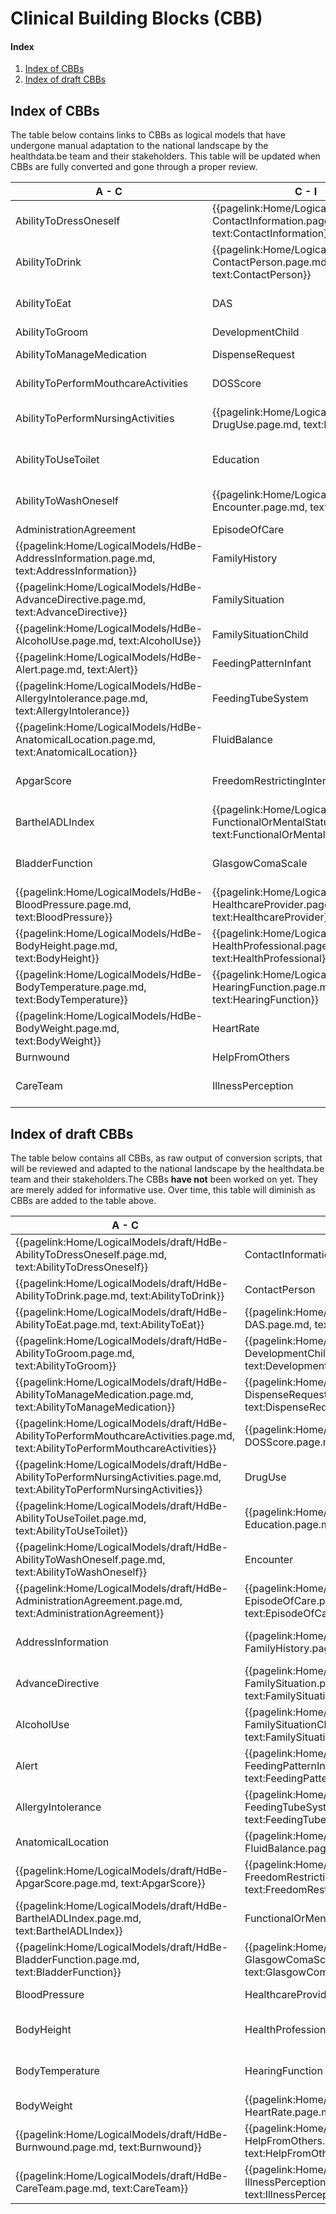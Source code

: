 # Clinical Building Blocks (CBB)
#### Index
1. [Index of CBBs](#IndexOfCBB)
2. [Index of draft CBBs](#IndexOfDraftCBB)

## Index of CBBs<a name="IndexOfCBB"></a> 
The table below contains links to CBBs as logical models that have undergone manual adaptation to the national landscape by the healthdata.be team and their stakeholders. This table will be updated when CBBs are fully converted and gone through a proper review.

|  A - C  |  C - I | I - P  |  P - W  |
| --- | --- | --- | --- |
|  AbilityToDressOneself     <!--{{pagelink:Home/LogicalModels/HdBe-AbilityToDressOneself.page.md,     text:AbilityToDressOneself}}   -->  |  {{pagelink:Home/LogicalModels/HdBe-ContactInformation.page.md,     text:ContactInformation}}  |  Infusion     <!--{{pagelink:Home/LogicalModels/HdBe-Infusion.page.md,     text:Infusion}}-->  |  ParticipationInSociety     <!--{{pagelink:Home/LogicalModels/HdBe-ParticipationInSociety.page.md,     text:ParticipationInSociety}}-->  |
|  AbilityToDrink     <!--{{pagelink:Home/LogicalModels/HdBe-AbilityToDrink.page.md,     text:AbilityToDrink}}   -->  |  {{pagelink:Home/LogicalModels/HdBe-ContactPerson.page.md,     text:ContactPerson}}  |  {{pagelink:Home/LogicalModels/HdBe-InstructionsForUse.page.md,     text:InstructionsForUse}}  |  {{pagelink:Home/LogicalModels/HdBe-Patient.page.md,   text:Patient}}  |
|  AbilityToEat     <!--{{pagelink:Home/LogicalModels/HdBe-AbilityToEat.page.md,     text:AbilityToEat}}-->  |  DAS     <!--{{pagelink:Home/LogicalModels/HdBe-DAS.page.md,     text:DAS}}-->  |  {{pagelink:Home/LogicalModels/HdBe-LaboratoryTestResult.page.md,     text:LaboratoryTestResult}}  |  Pregnancy     <!--{{pagelink:Home/LogicalModels/HdBe-Pregnancy.page.md,     text:Pregnancy}}-->  |
|  AbilityToGroom     <!--{{pagelink:Home/LogicalModels/HdBe-AbilityToGroom.page.md,     text:AbilityToGroom}}-->  |  DevelopmentChild     <!--{{pagelink:Home/LogicalModels/HdBe-DevelopmentChild.page.md,     text:DevelopmentChild}}-->  |  LanguageProficiency     <!--{{pagelink:Home/LogicalModels/HdBe-LanguageProficiency.page.md,     text:LanguageProficiency}}-->  |  PressureUlcer     <!--{{pagelink:Home/LogicalModels/HdBe-PressureUlcer.page.md,     text:PressureUlcer}}-->  |
|  AbilityToManageMedication     <!--{{pagelink:Home/LogicalModels/HdBe-AbilityToManageMedication.page.md,     text:AbilityToManageMedication}}-->  |  DispenseRequest     <!--{{pagelink:Home/LogicalModels/HdBe-DispenseRequest.page.md,     text:DispenseRequest}}-->  |  LegalSituation     <!--{{pagelink:Home/LogicalModels/HdBe-LegalSituation.page.md,     text:LegalSituation}}-->  |  {{pagelink:Home/LogicalModels/HdBe-Problem.page.md,     text:Problem}}  |
|  AbilityToPerformMouthcareActivities     <!--{{pagelink:Home/LogicalModels/HdBe-AbilityToPerformMouthcareActivities.page.md,     text:AbilityToPerformMouthcareActivities}}-->  |  DOSScore     <!--{{pagelink:Home/LogicalModels/HdBe-DOSScore.page.md,     text:DOSScore}}-->  |  LifeStance     <!--{{pagelink:Home/LogicalModels/HdBe-LifeStance.page.md,     text:LifeStance}}-->  |  {{pagelink:Home/LogicalModels/HdBe-Procedure.page.md,     text:Procedure}}  |
|  AbilityToPerformNursingActivities     <!--{{pagelink:Home/LogicalModels/HdBe-AbilityToPerformNursingActivities.page.md,     text:AbilityToPerformNursingActivities}}-->  |  {{pagelink:Home/LogicalModels/HdBe-DrugUse.page.md,       text:DrugUse}}  |  {{pagelink:Home/LogicalModels/HdBe-LivingSituation.page.md,     text:LivingSituation}}  |  {{pagelink:Home/LogicalModels/HdBe-PulseRate.page.md,     text:PulseRate}}  |
|  AbilityToUseToilet     <!--{{pagelink:Home/LogicalModels/HdBe-AbilityToUseToilet.page.md,     text:AbilityToUseToilet}}-->  |  Education     <!--{{pagelink:Home/LogicalModels/HdBe-Education.page.md,     text:Education}}-->  |  {{pagelink:Home/LogicalModels/HdBe-MaritalStatus.page.md,     text:MaritalStatus}}  |  {{pagelink:Home/LogicalModels/HdBe-Range.page.md,     text:Range}}  |
|  AbilityToWashOneself     <!--{{pagelink:Home/LogicalModels/HdBe-AbilityToWashOneself.page.md,     text:AbilityToWashOneself}}-->  |  {{pagelink:Home/LogicalModels/HdBe-Encounter.page.md,     text:Encounter}}  |  {{pagelink:Home/LogicalModels/HdBe-MedicalDevice.page.md,     text:MedicalDevice}}  |  Refraction     <!--{{pagelink:Home/LogicalModels/HdBe-Refraction.page.md,     text:Refraction}}-->  |
|  AdministrationAgreement     <!--{{pagelink:Home/LogicalModels/HdBe-AdministrationAgreement.page.md,     text:AdministrationAgreement}}-->  |  EpisodeOfCare     <!--{{pagelink:Home/LogicalModels/HdBe-EpisodeOfCare.page.md,     text:EpisodeOfCare}}-->  |  MedicationAdministration2     <!--{{pagelink:Home/LogicalModels/HdBe-MedicationAdministration2.page.md,     text:MedicationAdministration2}}-->  |  Respiration     <!--{{pagelink:Home/LogicalModels/HdBe-Respiration.page.md,     text:Respiration}}-->  |
|  {{pagelink:Home/LogicalModels/HdBe-AddressInformation.page.md,     text:AddressInformation}}   |  FamilyHistory     <!--{{pagelink:Home/LogicalModels/HdBe-FamilyHistory.page.md,     text:FamilyHistory}}-->  |  MedicationAgreement     <!--{{pagelink:Home/LogicalModels/HdBe-MedicationAgreement.page.md,     text:MedicationAgreement}}-->  |  SkinDisorder     <!--{{pagelink:Home/LogicalModels/HdBe-SkinDisorder.page.md,     text:SkinDisorder}}-->  |
|  {{pagelink:Home/LogicalModels/HdBe-AdvanceDirective.page.md,     text:AdvanceDirective}}  |  FamilySituation     <!--{{pagelink:Home/LogicalModels/HdBe-FamilySituation.page.md,     text:FamilySituation}}-->  |  MedicationContraIndication     <!--{{pagelink:Home/LogicalModels/HdBe-MedicationContraIndication.page.md,     text:MedicationContraIndication}}-->  | {{pagelink:Home/LogicalModels/HdBe-SmokingStatus.page.md,     text:SmokingStatus}} |
|  {{pagelink:Home/LogicalModels/HdBe-AlcoholUse.page.md,       text:AlcoholUse}}   |  FamilySituationChild     <!--{{pagelink:Home/LogicalModels/HdBe-FamilySituationChild.page.md,     text:FamilySituationChild}}-->  |  MedicationDispense     <!--{{pagelink:Home/LogicalModels/HdBe-MedicationDispense.page.md,     text:MedicationDispense}}-->  |  SNAQScore     <!--{{pagelink:Home/LogicalModels/HdBe-SNAQScore.page.md,     text:SNAQScore}}-->  |
|  {{pagelink:Home/LogicalModels/HdBe-Alert.page.md,     text:Alert}}  |  FeedingPatternInfant     <!--{{pagelink:Home/LogicalModels/HdBe-FeedingPatternInfant.page.md,     text:FeedingPatternInfant}}-->  |  MedicationUse2     <!--{{pagelink:Home/LogicalModels/HdBe-MedicationUse2.page.md,     text:MedicationUse2}}-->  |  SOAPReport     <!--{{pagelink:Home/LogicalModels/HdBe-SOAPReport.page.md,     text:SOAPReport}}-->  |
|  {{pagelink:Home/LogicalModels/HdBe-AllergyIntolerance.page.md,     text:AllergyIntolerance}}  |  FeedingTubeSystem     <!--{{pagelink:Home/LogicalModels/HdBe-FeedingTubeSystem.page.md,     text:FeedingTubeSystem}}-->  |  Mobility     <!--{{pagelink:Home/LogicalModels/HdBe-Mobility.page.md,     text:Mobility}}-->  |  Stoma   <!--{{pagelink:Home/LogicalModels/HdBe-Stoma.page.md,     text:Stoma}}-->  |
|  {{pagelink:Home/LogicalModels/HdBe-AnatomicalLocation.page.md,     text:AnatomicalLocation}}  |  FluidBalance     <!--{{pagelink:Home/LogicalModels/HdBe-FluidBalance.page.md,     text:FluidBalance}}-->  |  {{pagelink:Home/LogicalModels/HdBe-NameInformation.page.md,     text:NameInformation}}  |  TextResult     <!--{{pagelink:Home/LogicalModels/HdBe-TextResult.page.md,     text:TextResult}}-->  |
|  ApgarScore     <!--{{pagelink:Home/LogicalModels/HdBe-ApgarScore.page.md,     text:ApgarScore}}-->  |  FreedomRestrictingIntervention       <!--{{pagelink:Home/LogicalModels/HdBe-FreedomRestrictingIntervention.page.md,     text:FreedomRestrictingIntervention}}-->  |  {{pagelink:Home/LogicalModels/HdBe-Nationality.page.md,     text:Nationality}}  |  {{pagelink:Home/LogicalModels/HdBe-TimeInterval.page.md,     text:TimeInterval}}  |
|  BarthelADLIndex     <!--{{pagelink:Home/LogicalModels/HdBe-BarthelADLIndex.page.md,     text:BarthelADLIndex}}-->  |  {{pagelink:Home/LogicalModels/HdBe-FunctionalOrMentalStatus.page.md,     text:FunctionalOrMentalStatus}}  |  {{pagelink:Home/LogicalModels/HdBe-NursingIntervention.page.md,     text:NursingIntervention}}  |  TNMTumorClassification     <!--{{pagelink:Home/LogicalModels/HdBe-TNMTumorClassification.page.md,     text:TNMTumorClassification}}-->  |
|  BladderFunction     <!--{{pagelink:Home/LogicalModels/HdBe-BladderFunction.page.md,     text:BladderFunction}}-->  |  GlasgowComaScale     <!--{{pagelink:Home/LogicalModels/HdBe-GlasgowComaScale.page.md,     text:GlasgowComaScale}}-->  |  {{pagelink:Home/LogicalModels/HdBe-NutritionAdvice.page.md,     text:NutritionAdvice}}  |  TreatmentDirective2     <!--{{pagelink:Home/LogicalModels/HdBe-TreatmentDirective2.page.md,     text:TreatmentDirective2}}-->  |
|  {{pagelink:Home/LogicalModels/HdBe-BloodPressure.page.md,     text:BloodPressure}}  |  {{pagelink:Home/LogicalModels/HdBe-HealthcareProvider.page.md,     text:HealthcareProvider}}  |  O2Saturation     <!--{{pagelink:Home/LogicalModels/HdBe-O2Saturation.page.md,     text:O2Saturation}}-->  |  {{pagelink:Home/LogicalModels/HdBe-TreatmentObjective.page.md,     text:TreatmentObjective}}  |
|  {{pagelink:Home/LogicalModels/HdBe-BodyHeight.page.md,     text:BodyHeight}}  |  {{pagelink:Home/LogicalModels/HdBe-HealthProfessional.page.md,     text:HealthProfessional}}  |  OutcomeOfCare     <!--{{pagelink:Home/LogicalModels/HdBe-OutcomeOfCare.page.md,     text:OutcomeOfCare}}-->  |  {{pagelink:Home/LogicalModels/HdBe-Vaccination.page.md,     text:Vaccination}}   |
|  {{pagelink:Home/LogicalModels/HdBe-BodyTemperature.page.md,       text:BodyTemperature}}  |  {{pagelink:Home/LogicalModels/HdBe-HearingFunction.page.md,     text:HearingFunction}}  |  PainCharacteristics     <!--{{pagelink:Home/LogicalModels/HdBe-PainCharacteristics.page.md,     text:PainCharacteristics}}-->  | VisualAcuity   <!--{{pagelink:Home/LogicalModels/HdBe-VisualAcuity.page.md,     text:VisualAcuity}}  --> |
|  {{pagelink:Home/LogicalModels/HdBe-BodyWeight.page.md,       text:BodyWeight}} |  HeartRate     <!--{{pagelink:Home/LogicalModels/HdBe-HeartRate.page.md,     text:HeartRate}}-->  |  PainScore     <!--{{pagelink:Home/LogicalModels/HdBe-PainScore.page.md,     text:PainScore}}-->  |  {{pagelink:Home/LogicalModels/HdBe-VisualFunction.page.md,     text:VisualFunction}}   |
|  Burnwound     <!--{{pagelink:Home/LogicalModels/HdBe-Burnwound.page.md,     text:Burnwound}}-->  |  HelpFromOthers     <!--{{pagelink:Home/LogicalModels/HdBe-HelpFromOthers.page.md,     text:HelpFromOthers}}-->  |  Payer <!--     {{pagelink:Home/LogicalModels/HdBe-Payer.page.md,   text:Payer}}     -->  | Wound <!--{{pagelink:Home/LogicalModels/HdBe-Wound.page.md,     text:Wound}} -->  |
|  CareTeam     <!--{{pagelink:Home/LogicalModels/HdBe-CareTeam.page.md,     text:CareTeam}}-->  |  IllnessPerception     <!--{{pagelink:Home/LogicalModels/HdBe-IllnessPerception.page.md,     text:IllnessPerception}}-->  |  {{pagelink:Home/LogicalModels/HdBe-PharmaceuticalProduct.page.md,     text:PharmaceuticalProduct}} |  |

## Index of draft CBBs<a name="IndexOfDraftCBB"></a> 
The table below contains all CBBs, as raw output of conversion scripts, that will be reviewed and adapted to the national landscape by the healthdata.be team and their stakeholders.The CBBs **have not** been worked on yet. They are merely added for informative use. Over time, this table will diminish as CBBs are added to the table above.

|  A - C  |  C - I | I - P  |  P - W  |
|---|---|---|---|
|  {{pagelink:Home/LogicalModels/draft/HdBe-AbilityToDressOneself.page.md,   text:AbilityToDressOneself}}   |   ContactInformation   |  {{pagelink:Home/LogicalModels/draft/HdBe-Infusion.page.md,   text:Infusion}}   |  {{pagelink:Home/LogicalModels/draft/HdBe-ParticipationInSociety.page.md,   text:ParticipationInSociety}}   |
|  {{pagelink:Home/LogicalModels/draft/HdBe-AbilityToDrink.page.md,   text:AbilityToDrink}}   |   ContactPerson   |  InstructionsForUse   |   Patient   |
|  {{pagelink:Home/LogicalModels/draft/HdBe-AbilityToEat.page.md,   text:AbilityToEat}}   |  {{pagelink:Home/LogicalModels/draft/HdBe-DAS.page.md,     text:DAS}}   |   LaboratoryTestResult   |  {{pagelink:Home/LogicalModels/draft/HdBe-Pregnancy.page.md,   text:Pregnancy}}  |
|  {{pagelink:Home/LogicalModels/draft/HdBe-AbilityToGroom.page.md,   text:AbilityToGroom}}   |  {{pagelink:Home/LogicalModels/draft/HdBe-DevelopmentChild.page.md,   text:DevelopmentChild}}   |  {{pagelink:Home/LogicalModels/draft/HdBe-LanguageProficiency.page.md,   text:LanguageProficiency}}   |  {{pagelink:Home/LogicalModels/draft/HdBe-PressureUlcer.page.md,   text:PressureUlcer}}  |
|  {{pagelink:Home/LogicalModels/draft/HdBe-AbilityToManageMedication.page.md,   text:AbilityToManageMedication}}   |  {{pagelink:Home/LogicalModels/draft/HdBe-DispenseRequest.page.md,   text:DispenseRequest}}   |  {{pagelink:Home/LogicalModels/draft/HdBe-LegalSituation.page.md,   text:LegalSituation}}   |  Problem  |
|  {{pagelink:Home/LogicalModels/draft/HdBe-AbilityToPerformMouthcareActivities.page.md,   text:AbilityToPerformMouthcareActivities}}   |  {{pagelink:Home/LogicalModels/draft/HdBe-DOSScore.page.md,   text:DOSScore}}   |  {{pagelink:Home/LogicalModels/draft/HdBe-LifeStance.page.md,   text:LifeStance}}   |  Procedure  |
|  {{pagelink:Home/LogicalModels/draft/HdBe-AbilityToPerformNursingActivities.page.md,   text:AbilityToPerformNursingActivities}}   |  DrugUse  |  LivingSituation   |  PulseRate  |
|  {{pagelink:Home/LogicalModels/draft/HdBe-AbilityToUseToilet.page.md,   text:AbilityToUseToilet}}   |  {{pagelink:Home/LogicalModels/draft/HdBe-Education.page.md,   text:Education}}   |   MaritalStatus   |  Range  |
|  {{pagelink:Home/LogicalModels/draft/HdBe-AbilityToWashOneself.page.md,   text:AbilityToWashOneself}}   |  Encounter   |  MedicalDevice   |  {{pagelink:Home/LogicalModels/draft/HdBe-Refraction.page.md,   text:Refraction}}  |
|  {{pagelink:Home/LogicalModels/draft/HdBe-AdministrationAgreement.page.md,   text:AdministrationAgreement}}   |  {{pagelink:Home/LogicalModels/draft/HdBe-EpisodeOfCare.page.md,   text:EpisodeOfCare}}   |  {{pagelink:Home/LogicalModels/draft/HdBe-MedicationAdministration2.page.md,   text:MedicationAdministration2}}   |  {{pagelink:Home/LogicalModels/draft/HdBe-Respiration.page.md,   text:Respiration}}  |
|  AddressInformation  |  {{pagelink:Home/LogicalModels/draft/HdBe-FamilyHistory.page.md,   text:FamilyHistory}}   |  {{pagelink:Home/LogicalModels/draft/HdBe-MedicationAgreement.page.md,   text:MedicationAgreement}}   |  {{pagelink:Home/LogicalModels/draft/HdBe-SkinDisorder.page.md,   text:SkinDisorder}}  |
|  AdvanceDirective  |  {{pagelink:Home/LogicalModels/draft/HdBe-FamilySituation.page.md,   text:FamilySituation}}   |  {{pagelink:Home/LogicalModels/draft/HdBe-MedicationContraIndication.page.md,   text:MedicationContraIndication}}   |  SmokingStatus  |
|  AlcoholUse  |  {{pagelink:Home/LogicalModels/draft/HdBe-FamilySituationChild.page.md,   text:FamilySituationChild}}   |  {{pagelink:Home/LogicalModels/draft/HdBe-MedicationDispense.page.md,   text:MedicationDispense}}   |  {{pagelink:Home/LogicalModels/draft/HdBe-SNAQScore.page.md,   text:SNAQScore}}  |
|  Alert  |  {{pagelink:Home/LogicalModels/draft/HdBe-FeedingPatternInfant.page.md,   text:FeedingPatternInfant}}   |  {{pagelink:Home/LogicalModels/draft/HdBe-MedicationUse2.page.md,   text:MedicationUse2}}   |  {{pagelink:Home/LogicalModels/draft/HdBe-SOAPReport.page.md,   text:SOAPReport}}  |
|  AllergyIntolerance   |  {{pagelink:Home/LogicalModels/draft/HdBe-FeedingTubeSystem.page.md,   text:FeedingTubeSystem}}   |  {{pagelink:Home/LogicalModels/draft/HdBe-Mobility.page.md,   text:Mobility}}   |  {{pagelink:Home/LogicalModels/draft/HdBe-Stoma.page.md,     text:Stoma}}    |
|   AnatomicalLocation   |  {{pagelink:Home/LogicalModels/draft/HdBe-FluidBalance.page.md,   text:FluidBalance}}   |   NameInformation   |  {{pagelink:Home/LogicalModels/draft/HdBe-TextResult.page.md,   text:TextResult}}  |
|  {{pagelink:Home/LogicalModels/draft/HdBe-ApgarScore.page.md,   text:ApgarScore}}   |  {{pagelink:Home/LogicalModels/draft/HdBe-FreedomRestrictingIntervention.page.md,   text:FreedomRestrictingIntervention}}   |   Nationality   |  TimeInterval  |
|  {{pagelink:Home/LogicalModels/draft/HdBe-BarthelADLIndex.page.md,   text:BarthelADLIndex}}   |  FunctionalOrMentalStatus   |  NursingIntervention  |  {{pagelink:Home/LogicalModels/draft/HdBe-TNMTumorClassification.page.md,   text:TNMTumorClassification}}  |
|  {{pagelink:Home/LogicalModels/draft/HdBe-BladderFunction.page.md,   text:BladderFunction}}   |  {{pagelink:Home/LogicalModels/draft/HdBe-GlasgowComaScale.page.md,   text:GlasgowComaScale}}   |  NutritionAdvice   |  {{pagelink:Home/LogicalModels/draft/HdBe-TreatmentDirective2.page.md,   text:TreatmentDirective2}}  |
|  BloodPressure   |   HealthcareProvider   |  {{pagelink:Home/LogicalModels/draft/HdBe-O2Saturation.page.md,   text:O2Saturation}}   |  TreatmentObjective  |
|  BodyHeight  |   HealthProfessional   |  {{pagelink:Home/LogicalModels/draft/HdBe-OutcomeOfCare.page.md,   text:OutcomeOfCare}}   | Vaccination |
|   BodyTemperature    |  HearingFunction   |  {{pagelink:Home/LogicalModels/draft/HdBe-PainCharacteristics.page.md,   text:PainCharacteristics}}   |  {{pagelink:Home/LogicalModels/draft/HdBe-VisualAcuity.page.md,   text:VisualAcuity}}  |
|  BodyWeight    |  {{pagelink:Home/LogicalModels/draft/HdBe-HeartRate.page.md,   text:HeartRate}}   |  {{pagelink:Home/LogicalModels/draft/HdBe-PainScore.page.md,   text:PainScore}}   | VisualFunction |
|  {{pagelink:Home/LogicalModels/draft/HdBe-Burnwound.page.md,   text:Burnwound}}   |  {{pagelink:Home/LogicalModels/draft/HdBe-HelpFromOthers.page.md,   text:HelpFromOthers}}   |  {{pagelink:Home/LogicalModels/draft/HdBe-Payer.page.md,     text:Payer}}    |  {{pagelink:Home/LogicalModels/draft/HdBe-Wound.page.md,   text:Wound}}  |
|  {{pagelink:Home/LogicalModels/draft/HdBe-CareTeam.page.md,   text:CareTeam}}   |  {{pagelink:Home/LogicalModels/draft/HdBe-IllnessPerception.page.md,   text:IllnessPerception}}   |  PharmaceuticalProduct |  |